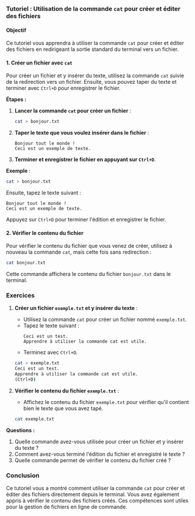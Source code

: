 ### Tutoriel : Utilisation de la commande `cat` pour créer et éditer des fichiers

#### Objectif
Ce tutoriel vous apprendra à utiliser la commande `cat` pour créer et éditer des fichiers en redirigeant la sortie standard du terminal vers un fichier.

#### 1. Créer un fichier avec `cat`

Pour créer un fichier et y insérer du texte, utilisez la commande `cat` suivie de la redirection vers un fichier. Ensuite, vous pouvez taper du texte et terminer avec `Ctrl+D` pour enregistrer le fichier.

**Étapes :**

1. **Lancer la commande `cat` pour créer un fichier** :

   ```bash
   cat > bonjour.txt
   ```

2. **Taper le texte que vous voulez insérer dans le fichier** :

   ```plaintext
   Bonjour tout le monde !
   Ceci est un exemple de texte.
   ```

3. **Terminer et enregistrer le fichier en appuyant sur `Ctrl+D`**.

**Exemple** :

```bash
cat > bonjour.txt
```

Ensuite, tapez le texte suivant :

```plaintext
Bonjour tout le monde !
Ceci est un exemple de texte.
```

Appuyez sur `Ctrl+D` pour terminer l'édition et enregistrer le fichier.

#### 2. Vérifier le contenu du fichier

Pour vérifier le contenu du fichier que vous venez de créer, utilisez à nouveau la commande `cat`, mais cette fois sans redirection :

```bash
cat bonjour.txt
```

Cette commande affichera le contenu du fichier `bonjour.txt` dans le terminal.

### Exercices

1. **Créer un fichier `exemple.txt` et y insérer du texte** :
   - Utilisez la commande `cat` pour créer un fichier nommé `exemple.txt`.
   - Tapez le texte suivant :
     ```plaintext
     Ceci est un test.
     Apprendre à utiliser la commande cat est utile.
     ```
   - Terminez avec `Ctrl+D`.

   ```bash
   cat > exemple.txt
   Ceci est un test.
   Apprendre à utiliser la commande cat est utile.
   (Ctrl+D)
   ```

2. **Vérifier le contenu du fichier `exemple.txt`** :
   - Affichez le contenu du fichier `exemple.txt` pour vérifier qu'il contient bien le texte que vous avez tapé.

   ```bash
   cat exemple.txt
   ```

**Questions :**

1. Quelle commande avez-vous utilisée pour créer un fichier et y insérer du texte ?
2. Comment avez-vous terminé l'édition du fichier et enregistré le texte ?
3. Quelle commande permet de vérifier le contenu du fichier créé ?

### Conclusion

Ce tutoriel vous a montré comment utiliser la commande `cat` pour créer et éditer des fichiers directement depuis le terminal. Vous avez également appris à vérifier le contenu des fichiers créés. Ces compétences sont utiles pour la gestion de fichiers en ligne de commande.
